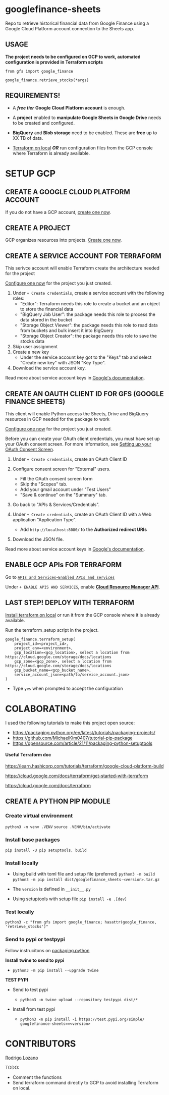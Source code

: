 # googlefinance-sheets
Repo to retrieve historical financial data from Google Finance using a Google Cloud Platform account connection to the Sheets app.

## USAGE
**The project needs to be configured on GCP to work, automated configuration is provided in Terraform scripts**

`from gfs import google_finance`

`google_finance.retrieve_stocks(*args)`

## REQUIREMENTS!
- A ***free tier*** **Google Cloud Platform account** is enough.

- A **project** enabled to **manipulate Google Sheets in Google Drive** needs to be created and configured.

- **BigQuery** and **Blob storage** need to be enabled. These are **free** up to XX TB of data.

- [Terraform on local](https://learn.hashicorp.com/tutorials/terraform/install-cli) ***OR*** run configuration files from the GCP console where Terraform is already available.

# SETUP GCP
## CREATE A GOOGLE CLOUD PLATFORM ACCOUNT
If you do not have a GCP account, [create one now](https://console.cloud.google.com/freetrial/ "Google Cloud Platform link").

## CREATE A PROJECT
GCP organizes resources into projects. [Create one now](https://console.cloud.google.com/projectcreate "Project creation link in GCP").

## CREATE A SERVICE ACCOUNT FOR TERRAFORM
This serivce account will enable Terraform create the architecture needed for the project

[Configure one now](https://console.cloud.google.com/apis/credentials/serviceaccountkey "Service account creation link in GCP") for the project you just created.

1. Under `+ Create credentials`, create a service account with the following roles:
    - "Editor": Terraform needs this role to create a bucket and an object to store the financial data
    - "BigQuery Job User": the package needs this role to process the data stored in the bucket
    - "Storage Object Viewer": the package needs this role to read data from buckets and bulk insert it into BigQuery
    - "Storage Object Creator": the package needs this role to save the stocks data
1. Skip user assignment
1. Create a new key
    - Under the service account key got to the "Keys" tab and select "Create new key" with JSON "Key Type".
1. Download the service account key.

Read more about service account keys in [Google's documentation](https://cloud.google.com/iam/docs/creating-managing-service-account-keys).

## CREATE AN OAUTH CLIENT ID FOR GFS (GOOGLE FINANCE SHEETS)
This client will enable Python access the Sheets, Drive and BigQuery resources in GCP needed for the package to work

[Configure one now](https://console.cloud.google.com/apis/credentials/oauthclient "OAuth client ID creation link in GCP") for the project you just created.

Before you can create your OAuth client credentials, you must have set up your OAuth consent screen. For more information, see [Setting up your OAuth Consent Screen](https://support.google.com/cloud/answer/10311615 "GCP Console Help: Setting up your OAuth consent screen").
1. Under `+ Create credentials`, create an OAuth Client ID
1. Configure consent screen for "External" users.
    - Fill the OAuth consent screen form
    - Skip the "Scopes" tab.
    - Add your gmail account under "Test Users"
    - "Save & continue" on the "Summary" tab.
1. Go back to "APIs & Services/Credentials".

1. Under `+ Create credentials`, create an OAuth Client ID with a Web application "Application Type".
    - Add `http://localhost:8080/` to the **Authorized redirect URIs**
1. Download the JSON file.

Read more about service account keys in [Google's documentation](https://cloud.google.com/iam/docs/creating-managing-service-account-keys).

## ENABLE GCP APIs FOR TERRAFORM
Go to [`APIs and Services`-`Enabled APIs and services`](https://console.cloud.google.com/apis/dashboard "APIs and services managements")

Under `+ ENABLE APIS AND SERVICES`, enable [**Cloud Resource Manager API**](https://console.cloud.google.com/apis/library/cloudresourcemanager.googleapis.com).

## LAST STEP! DEPLOY WITH TERRAFORM

[Install terraform on local](https://learn.hashicorp.com/tutorials/terraform/install-cli) or run it from the GCP console where it is already available.

Run the terraform_setup script in the project.

    google_finance.terraform_setup(
        project_id=<project_id>,
        project_env=<environment>,
        gcp_location=<gcp_location>, select a location from https://cloud.google.com/storage/docs/locations
        gcp_zone=<gcp_zone>, select a location from https://cloud.google.com/storage/docs/locations
        gcp_bucket_name=<gcp_bucket_name>,
        service_account_json=<path/to/service_account.json>
    )

* Type `yes` when prompted to accept the configuration

# COLABORATING
I used the following tutorials to make this project open source:
- https://packaging.python.org/en/latest/tutorials/packaging-projects/
- https://github.com/MichaelKim0407/tutorial-pip-package
- https://opensource.com/article/21/11/packaging-python-setuptools

#### Useful Terraform doc
https://learn.hashicorp.com/tutorials/terraform/google-cloud-platform-build

https://cloud.google.com/docs/terraform/get-started-with-terraform

https://cloud.google.com/docs/terraform

## CREATE A PYTHON PIP MODULE
### Create virtual environment
`python3 -m venv .VENV`
`source .VENV/bin/activate`

### Install base packages
`pip install -U pip setuptools, build`

### Install locally
- Using build with toml file and setup file (preferred)
`python3 -m build`
`python3 -m pip install dist/googlefinance_sheets-<version>.tar.gz`
* The `version` is defined in `__init__.py`
- Using setuptools with setup file
`pip install -e .[dev]`

### Test locally
`python3 -c "from gfs import google_finance; hasattr(google_finance, 'retrieve_stocks')"`


### Send to pypi or testpypi

Follow instrucitons on [packaging.python](https://packaging.python.org/en/latest/tutorials/packaging-projects/ "Packaging instructions")

**Install twine to send to pypi**
- `python3 -m pip install --upgrade twine`

**TEST PYPI**

- Send to test pypi
    - `python3 -m twine upload --repository testpypi dist/*`

- Install from test pypi
    - `python3 -m pip install -i https://test.pypi.org/simple/ googlefinance-sheets==<version>`

# CONTRIBUTORS
[Rodrigo Lozano](https://rolozanod.github.io/ "Developer personal webpage")

TODO:
- Comment the functions
- Send terraform command directly to GCP to avoid installing Terraform on local.